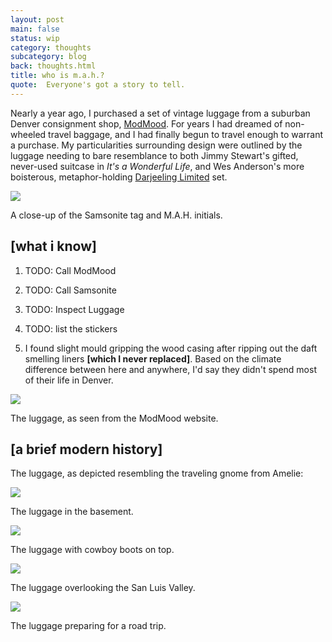 ```yaml
---
layout: post
main: false
status: wip
category: thoughts
subcategory: blog
back: thoughts.html
title: who is m.a.h.?
quote:  Everyone's got a story to tell. 
---
```


Nearly a year ago, I purchased a set of vintage luggage from a suburban Denver consignment shop, [ModMood](http://modmood.com). For years I had dreamed of non-wheeled travel baggage, and I had finally begun to travel enough to warrant a purchase. My particularities surrounding design were outlined by the luggage needing to bare resemblance to both Jimmy Stewart's gifted, never-used suitcase in _It's a Wonderful Life_, and Wes Anderson's more boisterous, metaphor-holding [Darjeeling Limited](/projects/modern-luggage) set.

<img class="inline" src="http://franklovecchio.s3.amazonaws.com/images/frank.lovecch.io/thoughts/who_is_mah-02.jpg"/>
<p class="img-caption">A close-up of the Samsonite tag and M.A.H. initials.</p>

<h2>[what i know]</h2>

1. TODO: Call ModMood

1. TODO: Call Samsonite

1. TODO: Inspect Luggage

1. TODO: list the stickers

1. I found slight mould gripping the wood casing after ripping out the daft smelling liners **\[which I never replaced\]**. Based on the climate difference between here and anywhere, I'd say they didn't spend most of their life in Denver.

<img class="inline" src="http://franklovecchio.s3.amazonaws.com/images/frank.lovecch.io/thoughts/who_is_mah-01.png"/>
<p class="img-caption">The luggage, as seen from the ModMood website.</p>

<h2>[a brief modern history]</h2>

The luggage, as depicted resembling the traveling gnome from Amelie:

<img class="inline" src="http://franklovecchio.s3.amazonaws.com/images/frank.lovecch.io/thoughts/who_is_mah-03.jpg"/>
<p class="img-caption">The luggage in the basement.</p>
<img class="inline" src="http://franklovecchio.s3.amazonaws.com/images/frank.lovecch.io/thoughts/who_is_mah-04.jpg"/>
<p class="img-caption">The luggage with cowboy boots on top.</p>
<img class="inline" src="http://franklovecchio.s3.amazonaws.com/images/frank.lovecch.io/thoughts/who_is_mah-05.jpg"/>
<p class="img-caption">The luggage overlooking the San Luis Valley.</p>
<img class="inline" src="http://franklovecchio.s3.amazonaws.com/images/frank.lovecch.io/thoughts/who_is_mah-06.jpg"/>
<p class="img-caption">The luggage preparing for a road trip.</p>
